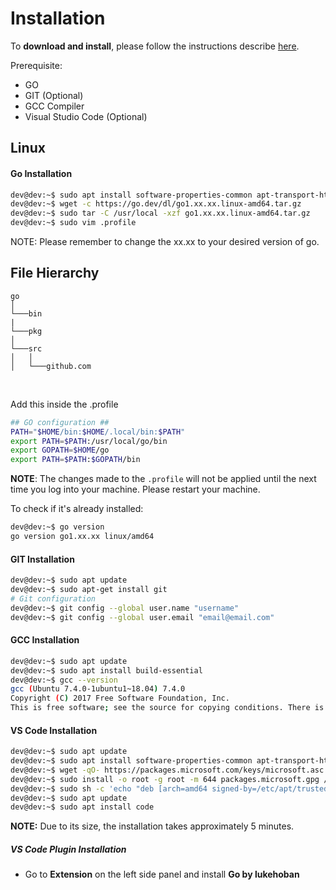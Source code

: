 # Installation

To **download and install**, please follow the instructions describe [here](https://go.dev/doc/install).

Prerequisite:
- GO
- GIT (Optional)
- GCC Compiler
- Visual Studio Code (Optional)

## Linux

#### Go Installation
```bash
dev@dev:~$ sudo apt install software-properties-common apt-transport-https wget
dev@dev:~$ wget -c https://go.dev/dl/go1.xx.xx.linux-amd64.tar.gz
dev@dev:~$ sudo tar -C /usr/local -xzf go1.xx.xx.linux-amd64.tar.gz
dev@dev:~$ sudo vim .profile
```

NOTE: Please remember to change the xx.xx to your desired version of go.

## File Hierarchy
```
go
│
└───bin
|
└───pkg
│   
└───src
│   │
│   └───github.com
```
<br>

Add this inside the .profile
```bash
## GO configuration ##
PATH="$HOME/bin:$HOME/.local/bin:$PATH"
export PATH=$PATH:/usr/local/go/bin
export GOPATH=$HOME/go
export PATH=$PATH:$GOPATH/bin
```

**NOTE**: The changes made to the `.profile` will not be applied until the next time you log into your machine. Please restart your machine.

To check if it's already installed:
```bash
dev@dev:~$ go version
go version go1.xx.xx linux/amd64
```

#### GIT Installation
```bash
dev@dev:~$ sudo apt update
dev@dev:~$ sudo apt-get install git
# Git configuration
dev@dev:~$ git config --global user.name "username"
dev@dev:~$ git config --global user.email "email@email.com"
```

#### GCC Installation
```bash
dev@dev:~$ sudo apt update
dev@dev:~$ sudo apt install build-essential
dev@dev:~$ gcc --version
gcc (Ubuntu 7.4.0-1ubuntu1~18.04) 7.4.0
Copyright (C) 2017 Free Software Foundation, Inc.
This is free software; see the source for copying conditions. There is NO warranty; not even for MERCHANTABILITY or FITNESS FOR A PARTICULAR PURPOSE.
```

#### VS Code Installation
```bash
dev@dev:~$ sudo apt update
dev@dev:~$ sudo apt install software-properties-common apt-transport-https
dev@dev:~$ wget -qO- https://packages.microsoft.com/keys/microsoft.asc | gpg --dearmor > packages.microsoft.gpg
dev@dev:~$ sudo install -o root -g root -m 644 packages.microsoft.gpg /etc/apt/trusted.gpg.d/
dev@dev:~$ sudo sh -c 'echo "deb [arch=amd64 signed-by=/etc/apt/trusted.gpg.d/packages.microsoft.gpg] https://packages.microsoft.com/repos/vscode stable main" > /etc/apt/sources.list.d/vscode.list'
dev@dev:~$ sudo apt update
dev@dev:~$ sudo apt install code
```
**NOTE:** Due to its size, the installation takes approximately 5 minutes.

##### VS Code Plugin Installation
* Go to **Extension** on the left side panel and install **Go by lukehoban**